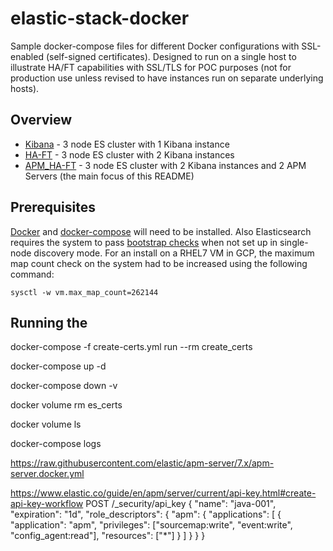 # elastic-stack-docker
Sample docker-compose files for different Docker configurations with SSL-enabled (self-signed certificates).  Designed to run on a single host to illustrate HA/FT capabilities with SSL/TLS for POC purposes (not for production use unless revised to have instances run on separate underlying hosts).

## Overview

* [Kibana](Kibana) - 3 node ES cluster with 1 Kibana instance
* [HA-FT](HA-FT) - 3 node ES cluster with 2 Kibana instances
* [APM_HA-FT](APM_HA_FT) - 3 node ES cluster with 2 Kibana instances and 2 APM Servers (the main focus of this README)


## Prerequisites
[Docker](https://docs.docker.com/get-docker/) and [docker-compose](https://docs.docker.com/compose/install/) will need to be installed.  Also Elasticsearch requires the system to pass [bootstrap checks](https://www.elastic.co/guide/en/elasticsearch/reference/current/bootstrap-checks.html) when not set up in single-node discovery mode.  For an install on a RHEL7 VM in GCP, the maximum map count check on the system had to be increased using the following command: 

`sysctl -w vm.max_map_count=262144` 


## Running the 
docker-compose -f create-certs.yml run --rm create_certs

docker-compose up -d


docker-compose down -v

docker volume rm es_certs


docker volume ls

docker-compose logs



https://raw.githubusercontent.com/elastic/apm-server/7.x/apm-server.docker.yml


https://www.elastic.co/guide/en/apm/server/current/api-key.html#create-api-key-workflow
POST /_security/api_key
{
  "name": "java-001", 
  "expiration": "1d", 
  "role_descriptors": {
    "apm": {
      "applications": [
        {
          "application": "apm",
          "privileges": ["sourcemap:write", "event:write", "config_agent:read"], 
          "resources": ["*"]
        }
      ]
    }
  }
}



